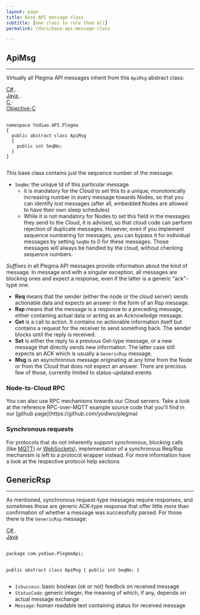 ```yaml
---
layout: page
title: Base API message class
subtitle: [one class to rule them all]
permalink: /docs/base-api-message-class

---
```

## ApiMsg
- - -
Virtually all Plegma API messages inherit from this `ApiMsg` abstract class:

<div id="code1_container">
<div class="block-code block-show-code" type="section.type">
  <div class="code-tabs">
    <div data-lang="csharp" class="tab on">
      <a href="javascript: showCode('code1_container', 'csharp');">
        <span>
          C#
        </span>
      </a>
      <span>.</span>
    </div>
    <div data-lang="java" class="tab off">
      <a href="javascript: showCode('code1_container', 'java');">
        <span>
          Java
        </span>
      </a>
      <span>.</span>
    </div>
    <div data-lang="c" class="tab off">
      <a href="javascript: showCode('code1_container', 'c');">
        <span>
          C
        </span>
      </a><span class="">·</span>
    </div>
    <div data-lang="objc" class="tab off">
      <a href="javascript: showCode('code1_container', 'objc');">
        <span>
          Objective-C
        </span>
      </a>
    </div>
  </div>
  <pre id="csharp">
    <code>
namespace Yodiwo.API.Plegma
{
  public abstract class ApiMsg
  {
    public int SeqNo;
  }
}
    </code>
</pre>
<pre id="java" style="display:none;">
    <code>
package com.yodiwo.PlegmaApi;

public abstract class ApiMsg {
    public int SeqNo;
}
    </code>
</pre>
<pre id="c" style="display:none;">
    <code>
typedef struct Yodiwo_API_Plegma_ApiMsg
{
  int32_t SeqNo;
} Yodiwo_API_Plegma_ApiMsg_t;
    </code>
</pre>
<pre id="objc" style="display:none;">
    <code>
@interface APIMsg : JSONModel

@property (nonatomic) NSInteger SeqNo;

@end
    </code>
</pre>
</div>
</div>


This base class contains just the sequence number of the message:

* `SeqNo`: the unique Id of this particular message.
    * it is mandatory for the Cloud to set this to a unique, monotonically increasing number in every message towards Nodes, so that you can identify lost messages (after all, embedded Nodes are allowed to have their own sleep schedules)
    * While it is not mandatory for Nodes to set this field in the messages they send to the Cloud, it is advised, so that cloud code can perform rejection of duplicate messages.
However, even if you implement sequence numbering for messages, you can bypass it for individual messages by setting `SeqNo` to 0 for these messages. Those messages will always be handled by the cloud, without checking sequence numbers.

<i>Suffixes</i> in all Plegma API messages provide information about the kind of message. In message and with a singular exception, all messages are blocking ones and expect a response, even if the latter is a generic "ack"-type one.

* <b>Req</b> means that the sender (either the node or the cloud server) sends actionable data and expects an answer in the form of an Rsp message.
* <b>Rsp</b> means that the message is a response to a preceding message, either containing actual data or acting as an Acknowledge message.
* <b>Get</b> is a call to action. It contains no actionable information itself but contains a request for the receiver to send something back. The sender blocks until the reply is received.
* <b>Set</b> is either the reply to a previous Get-type message, or a new message that directly sends new information. The latter case still expects an ACK which is usually a `GenericRsp` message.
* <b>Msg</b> is an asynchronous message originating at any time from the Node or from the Cloud that does not expect an answer. There are precious few of those, currently limited to status-updated events

<div>
    <div class="block-callout block-show-callout  type-info block-show-callout  type-info" type="section.type">
        <h3>
            <i class="fa fa-info-circle on" title="Info"></i>
            <span>Node-to-Cloud RPC</span>
        </h3>
        <div marked="data.body" class="ng-isolate-scope">
            <p>You can also use RPC mechanisms towards our Cloud servers. Take a look at the reference RPC-over-MQTT example source code that you'll find in our [github page](https://github.com/yodiwo/plegma)</p>
        </div>
    </div>
</div>


<div>
    <div class="block-callout block-show-callout  type-info block-show-callout  type-warning" type="section.type">
        <h3>
            <i class="fa fa-exclamation-circle on" title="Warning"></i>
            <span>Synchronous requests</span>
        </h3>
        <div marked="data.body" class="ng-isolate-scope">
            <p>For protocols that do not inherently support synchronous, blocking calls (like <a href="/docs/mqtt-overview">MQTT</a>) or <a href="/docs/ws-overview">WebSockets</a>), implementation of a synchronous Req/Rsp mechanism is left to a protocol wrapper instead. For more information have a look at the respective protocol help sections</p>
        </div>
    </div>
</div>


## GenericRsp
- - - -

As mentioned, synchronous request-type messages require responses, and sometimes those are generic ACK-type response that offer little more than confirmation of whether a message was successfully parsed. For those there is the `GenericRsp` message:


<div id="code2_container">
<div class="block-code block-show-code" type="section.type">
  <div class="code-tabs">
    <div data-lang="csharp" class="tab on">
      <a href="javascript: showCode('code2_container', 'csharp');">
        <span>
          C#
        </span>
      </a>
      <span>.</span>
    </div>
    <div data-lang="java" class="tab off">
      <a href="javascript: showCode('code2_container', 'java');">
        <span>
          Java
        </span>
      </a>
    </div>
  </div>
  <pre id="csharp">
    <code>
package com.yodiwo.PlegmaApi;

public abstract class ApiMsg {
    public int SeqNo;
}
    </code>
</pre>
<pre id="java" style="display:none;">
    <code>
    public class GenericRsp extends ApiMsg {
    {
        public Boolean IsSuccess;
        public int StatusCode;
        public String Message;

        public GenericRsp() {
        }
    } 
   </code>
</pre>
</pre>
</div>
</div>

* `IsSuccess`: basic boolean (ok or not) feedbck on received message
* `StatusCode`: generic integer, the meaning of which, if any, depends on actual message exchange
* `Message`: human readable text containing status for received message